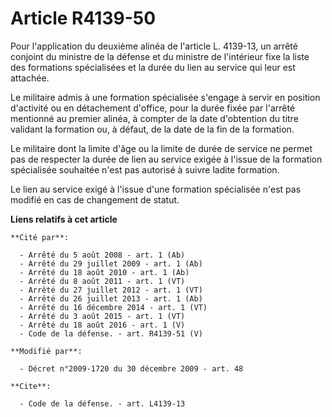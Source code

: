 # Article R4139-50

Pour l'application du deuxième alinéa de l'article L. 4139-13, un arrêté conjoint du ministre de la défense et du ministre de
l'intérieur fixe la liste des formations spécialisées et la durée du lien au service qui leur est attachée. 

Le militaire admis à une formation spécialisée s'engage à servir en position d'activité ou en détachement d'office, pour la
durée fixée par l'arrêté mentionné au premier alinéa, à compter de la date d'obtention du titre validant la formation ou, à
défaut, de la date de la fin de la formation. 

Le militaire dont la limite d'âge ou la limite de durée de service ne permet pas de respecter la durée de lien au service
exigée à l'issue de la formation spécialisée souhaitée n'est pas autorisé à suivre ladite formation. 

Le lien au service exigé à l'issue d'une formation spécialisée n'est pas modifié en cas de changement de statut.

**Liens relatifs à cet article**

	**Cité par**:

	  - Arrêté du 5 août 2008 - art. 1 (Ab)
	  - Arrêté du 29 juillet 2009 - art. 1 (Ab)
	  - Arrêté du 18 août 2010 - art. 1 (Ab)
	  - Arrêté du 8 août 2011 - art. 1 (VT)
	  - Arrêté du 27 juillet 2012 - art. 1 (VT)
	  - Arrêté du 26 juillet 2013 - art. 1 (Ab)
	  - Arrêté du 16 décembre 2014 - art. 1 (VT)
	  - Arrêté du 3 août 2015 - art. 1 (VT)
	  - Arrêté du 18 août 2016 - art. 1 (V)
	  - Code de la défense. - art. R4139-51 (V)

	**Modifié par**:

	  - Décret n°2009-1720 du 30 décembre 2009 - art. 48

	**Cite**:

	  - Code de la défense. - art. L4139-13
